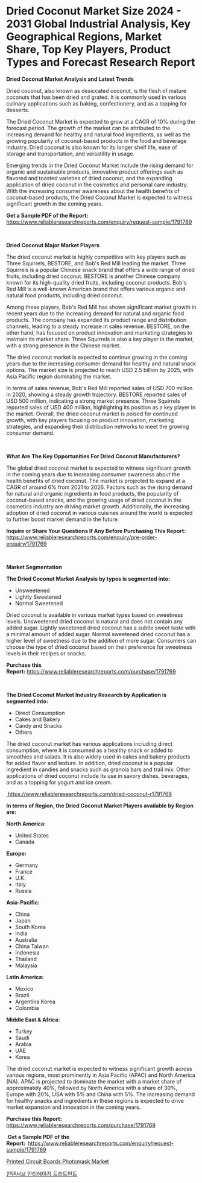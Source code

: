 <p><h1>Dried Coconut Market Size 2024 - 2031 Global Industrial Analysis, Key Geographical Regions, Market Share, Top Key Players, Product Types and Forecast Research Report</h1></p><p><strong>Dried Coconut Market Analysis and Latest Trends</strong></p>
<p><p>Dried coconut, also known as desiccated coconut, is the flesh of mature coconuts that has been dried and grated. It is commonly used in various culinary applications such as baking, confectionery, and as a topping for desserts.</p><p>The Dried Coconut Market is expected to grow at a CAGR of 10% during the forecast period. The growth of the market can be attributed to the increasing demand for healthy and natural food ingredients, as well as the growing popularity of coconut-based products in the food and beverage industry. Dried coconut is also known for its longer shelf life, ease of storage and transportation, and versatility in usage.</p><p>Emerging trends in the Dried Coconut Market include the rising demand for organic and sustainable products, innovative product offerings such as flavored and toasted varieties of dried coconut, and the expanding application of dried coconut in the cosmetics and personal care industry. With the increasing consumer awareness about the health benefits of coconut-based products, the Dried Coconut Market is expected to witness significant growth in the coming years.</p></p>
<p><strong>Get a Sample PDF of the Report:&nbsp;</strong> <a href="https://www.reliableresearchreports.com/enquiry/request-sample/1791769">https://www.reliableresearchreports.com/enquiry/request-sample/1791769</a></p>
<p>&nbsp;</p>
<p><strong>Dried Coconut Major Market Players</strong></p>
<p><p>The dried coconut market is highly competitive with key players such as Three Squirrels, BESTORE, and Bob's Red Mill leading the market. Three Squirrels is a popular Chinese snack brand that offers a wide range of dried fruits, including dried coconut. BESTORE is another Chinese company known for its high-quality dried fruits, including coconut products. Bob's Red Mill is a well-known American brand that offers various organic and natural food products, including dried coconut.</p><p>Among these players, Bob's Red Mill has shown significant market growth in recent years due to the increasing demand for natural and organic food products. The company has expanded its product range and distribution channels, leading to a steady increase in sales revenue. BESTORE, on the other hand, has focused on product innovation and marketing strategies to maintain its market share. Three Squirrels is also a key player in the market, with a strong presence in the Chinese market.</p><p>The dried coconut market is expected to continue growing in the coming years due to the increasing consumer demand for healthy and natural snack options. The market size is projected to reach USD 2.5 billion by 2025, with Asia Pacific region dominating the market.</p><p>In terms of sales revenue, Bob's Red Mill reported sales of USD 700 million in 2020, showing a steady growth trajectory. BESTORE reported sales of USD 500 million, indicating a strong market presence. Three Squirrels reported sales of USD 400 million, highlighting its position as a key player in the market. Overall, the dried coconut market is poised for continued growth, with key players focusing on product innovation, marketing strategies, and expanding their distribution networks to meet the growing consumer demand.</p></p>
<p>&nbsp;</p>
<p><strong>What Are The Key Opportunities For Dried Coconut Manufacturers?</strong></p>
<p><p>The global dried coconut market is expected to witness significant growth in the coming years due to increasing consumer awareness about the health benefits of dried coconut. The market is projected to expand at a CAGR of around 6% from 2021 to 2026. Factors such as the rising demand for natural and organic ingredients in food products, the popularity of coconut-based snacks, and the growing usage of dried coconut in the cosmetics industry are driving market growth. Additionally, the increasing adoption of dried coconut in various cuisines around the world is expected to further boost market demand in the future.</p></p>
<p><strong>Inquire or Share Your Questions If Any Before Purchasing This Report:</strong> <a href="https://www.reliableresearchreports.com/enquiry/pre-order-enquiry/1791769">https://www.reliableresearchreports.com/enquiry/pre-order-enquiry/1791769</a></p>
<p>&nbsp;</p>
<p><strong>Market Segmentation</strong></p>
<p><strong>The Dried Coconut Market Analysis by types is segmented into:</strong></p>
<p><ul><li>Unsweetened</li><li>Lightly Sweetened</li><li>Normal Sweetened</li></ul></p>
<p><p>Dried coconut is available in various market types based on sweetness levels. Unsweetened dried coconut is natural and does not contain any added sugar. Lightly sweetened dried coconut has a subtle sweet taste with a minimal amount of added sugar. Normal sweetened dried coconut has a higher level of sweetness due to the addition of more sugar. Consumers can choose the type of dried coconut based on their preference for sweetness levels in their recipes or snacks.</p></p>
<p><strong>Purchase this Report:&nbsp;</strong><a href="https://www.reliableresearchreports.com/purchase/1791769">https://www.reliableresearchreports.com/purchase/1791769</a></p>
<p>&nbsp;</p>
<p><strong>The Dried Coconut Market Industry Research by Application is segmented into:</strong></p>
<p><ul><li>Direct Consumption</li><li>Cakes and Bakery</li><li>Candy and Snacks</li><li>Others</li></ul></p>
<p><p>The dried coconut market has various applications including direct consumption, where it is consumed as a healthy snack or added to smoothies and salads. It is also widely used in cakes and bakery products for added flavor and texture. In addition, dried coconut is a popular ingredient in candies and snacks such as granola bars and trail mix. Other applications of dried coconut include its use in savory dishes, beverages, and as a topping for yogurt and ice cream.</p></p>
<p><a href="https://www.reliableresearchreports.com/dried-coconut-r1791769">&nbsp;https://www.reliableresearchreports.com/dried-coconut-r1791769</a></p>
<p><strong>In terms of Region, the Dried Coconut Market Players available by Region are:</strong></p>
<p>
    <p> <strong> North America: </strong>
        <ul>
            <li>United States</li>
            <li>Canada</li>
        </ul>
        </p> 
    <p> <strong> Europe: </strong>
        <ul>
            <li>Germany</li>
            <li>France</li>
            <li>U.K.</li>
            <li>Italy</li>
            <li>Russia</li>
        </ul>
        </p> 
    <p> <strong> Asia-Pacific: </strong>
        <ul>
            <li>China</li>
            <li>Japan</li>
            <li>South Korea</li>
            <li>India</li>
            <li>Australia</li>
            <li>China Taiwan</li>
            <li>Indonesia</li>
            <li>Thailand</li>
            <li>Malaysia</li>
        </ul>
        </p> 
    <p> <strong> Latin America: </strong>
        <ul>
            <li>Mexico</li>
            <li>Brazil</li>
            <li>Argentina Korea</li>
            <li>Colombia</li>
        </ul>
        </p> 
    <p> <strong> Middle East & Africa: </strong>
        <ul>
            <li>Turkey</li>
            <li>Saudi</li>
            <li>Arabia</li>
            <li>UAE</li>
            <li>Korea</li>
        </ul>
    </p>
    </p>
<p><p>The dried coconut market is expected to witness significant growth across various regions, most prominently in Asia Pacific (APAC) and North America (NA). APAC is projected to dominate the market with a market share of approximately 40%, followed by North America with a share of 30%, Europe with 20%, USA with 5% and China with 5%. The increasing demand for healthy snacks and ingredients in these regions is expected to drive market expansion and innovation in the coming years.</p></p>
<p><strong>Purchase this Report: </strong><a href="https://www.reliableresearchreports.com/purchase/1791769">https://www.reliableresearchreports.com/purchase/1791769</a></p>
<p>&nbsp;<strong>Get a Sample PDF of the Report:&nbsp;&nbsp;</strong><a href="https://www.reliableresearchreports.com/enquiry/request-sample/1791769">https://www.reliableresearchreports.com/enquiry/request-sample/1791769</a></p>
<p><strong></strong></p>
<p><p><a href="https://www.linkedin.com/pulse/printed-circuit-boards-photomask-market-size-share-global-yf8tf">Printed Circuit Boards Photomask Market</a></p><p><a href="https://medium.com/@christianlarkinus/%EC%A7%91%EC%A4%91%EC%A0%81%EC%9D%B8-%EB%85%B8%ED%99%94%EB%B0%A9%EC%A7%80-%EC%B9%98%EB%A3%8C-%EC%82%B0%EC%97%85%EC%97%90-%EB%8C%80%ED%95%9C-%ED%86%B5%EC%B0%B0-2031%EB%85%84%EA%B9%8C%EC%A7%80%EC%9D%98-%EC%8B%9C%EC%9E%A5-%EC%9E%AC%EC%A0%95-%EC%83%81%ED%83%9C-%EC%8B%9C%EC%9E%A5-%EA%B7%9C%EB%AA%A8-%EB%B0%8F-%EC%88%98%EC%9D%B5-%EB%B6%84%EC%84%9D-23d42edc6041">인텐시브 안티에이징 트리트먼트</a></p></p>
